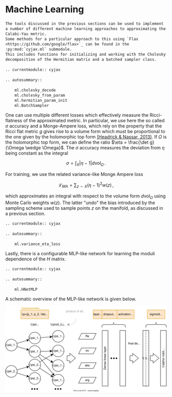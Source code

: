 # Machine Learning

```{eval-rst}
The tools discussed in the previous sections can be used to implement a number of different machine learning approaches to approximating the Calabi-Yau metric.
Some methods for a particular approach to this using `Flax <https://github.com/google/flax>`_ can be found in the :py:mod:`cyjax.ml` submodule.
This includes functions for initializing and working with the Cholesky decomposition of the Hermitian matrix and a batched sampler class.

.. currentmodule:: cyjax

.. autosummary::

    ml.cholesky_decode
    ml.cholesky_from_param
    ml.hermitian_param_init
    ml.BatchSampler

```

One can use multiple different losses which effectively measure the Ricci-flatness of the approximated metric.
In particular, we use here the so called $\sigma$ accuracy and a Monge-Ampere loss, which rely on the property that the Ricci flat metric $g$ gives rise to a volume form which must be proportional to the one given by the holomorphic top form [(Headrick & Nassar, 2013)](https://iopscience.iop.org/article/10.1088/1742-6596/462/1/012019).
If $\Omega$ is the holomorphic top form, we can define the ratio $\eta = \frac{\det g}{\Omega \wedge \Omega}$.
The $\sigma$ accuracy measures the deviation from $\eta$ being constant as the integral

$$ \sigma = \int_X |\eta - 1| d\mathrm{vol}_{\Omega} \,. $$

For training, we use the related variance-like Monge Ampere loss

$$ \mathcal{L}_{MA} = \sum_{z \sim X} (\eta - 1)^2 w(z)\,, $$

which approximates an integral with respect to the volume form $d\mathrm{vol}_{\Omega}$ using Monte Carlo weights $w(z)$.
The latter "undo" the bias introduced by the sampling scheme used to sample points $z$ on the manifold, as discussed in a previous section.

```{eval-rst}
.. currentmodule:: cyjax

.. autosummary::

    ml.variance_eta_loss
```

Lastly, there is a configurable MLP-like network for learning the moduli dependence of the $H$ matrix.
```{eval-rst}
.. currentmodule:: cyjax

.. autosummary::

    ml.HNetMLP
```
A schematic overview of the MLP-like network is given below.

![Schematic overview of MLP network from moduli to H matrix](mlp-hnet.svg)